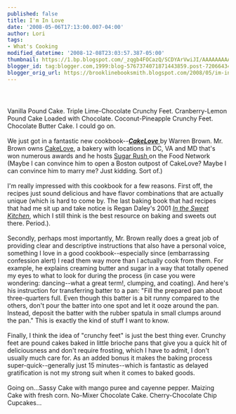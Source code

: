 ```yaml
---
published: false
title: I'm In Love
date: '2008-05-06T17:13:00.007-04:00'
author: Lori
tags:
- What's Cooking
modified_datetime: '2008-12-08T23:03:57.387-05:00'
thumbnail: https://1.bp.blogspot.com/_zqgb4FOCazQ/SCDYArVwiJI/AAAAAAAAAGY/EmaEJbUIpYI/s72-c/cake.jpg
blogger_id: tag:blogger.com,1999:blog-5767374071871443859.post-7206643409688092085
blogger_orig_url: https://brooklinebooksmith.blogspot.com/2008/05/im-in-love.html
---
```


<a href="https://1.bp.blogspot.com/_zqgb4FOCazQ/SCDYArVwiJI/AAAAAAAAAGY/EmaEJbUIpYI/s1600-h/cake.jpg"><img id="BLOGGER_PHOTO_ID_5197391476131137682" style="DISPLAY: block; MARGIN: 0px auto 10px; CURSOR: hand; TEXT-ALIGN: center" alt="" src="https://1.bp.blogspot.com/_zqgb4FOCazQ/SCDYArVwiJI/AAAAAAAAAGY/EmaEJbUIpYI/s320/cake.jpg" border="0" /></a><br /><div>Vanilla Pound Cake. Triple Lime-Chocolate Crunchy Feet. Cranberry-Lemon Pound Cake Loaded with Chocolate. Coconut-Pineapple Crunchy Feet. Chocolate Butter Cake. I could go on. </div><br /><div>We just got in a fantastic new cookbook--<a href="https://brookline.booksense.com/NASApp/store/Product?s=showproduct&amp;isbn=9781584796626"><strong><em>CakeLove</em></strong> </a>by Warren Brown. Mr. Brown owns <a href="https://www.cakelove.com/">CakeLove</a>, a bakery with locations in DC, VA and MD that's won numerous awards and he hosts <a href="https://www.foodnetwork.com/food/show_sa">Sugar Rush </a>on the Food Network (Maybe I can convince him to open a Boston outpost of CakeLove? Maybe I can convince him to marry me? Just kidding. Sort of.) </div><br /><div>I'm really impressed with this cookbook for a few reasons. First off, the recipes just sound delicious and have flavor combinations that are actually unique (which is hard to come by. The last baking book that had recipes that had me sit up and take notice is Regan Daley's 2001 <a href="https://brookline.booksense.com/NASApp/store/Product?s=showproduct&amp;isbn=9781579652081"><em>In the Sweet Kitchen</em></a>, which I still think is the best resource on baking and sweets out there. Period.). </div><br /><div>Secondly, perhaps most importantly, Mr. Brown really does a great job of providing clear and descriptive instructions that also have a personal voice, something I love in a good cookbook--especially since (embarrassing confession alert) I read them way more than I actually cook from them. For example, he explains creaming butter and sugar in a way that totally opened my eyes to what to look for during the process (in case you were wondering: dancing--what a great term!, clumping, and coating). And here's his instruction for transferring batter to a pan: "Fill the prepared pan about three-quarters full. Even though this batter is a bit runny compared to the others, don't pour the batter into one spot and let it ooze around the pan. Instead, deposit the batter with the rubber spatula in small clumps around the pan." This is exactly the kind of stuff I want to know.</div><br /><div>Finally, I think the idea of "crunchy feet" is just the best thing ever. Crunchy feet are pound cakes baked in little brioche pans that give you a quick hit of deliciousness and don't require frosting, which I have to admit, I don't usually much care for. As an added bonus it makes the baking process super-quick--generally just 15 minutes--which is fantastic as delayed gratification is not my strong suit when it comes to baked goods. </div><br /><div>Going on...Sassy Cake with mango puree and cayenne pepper. Maizing Cake with fresh corn. No-Mixer Chocolate Cake. Cherry-Chocolate Chip Cupcakes...</div>